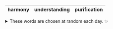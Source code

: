 <!-- word_basket start -->
| harmony | understanding | purification |
| :-----: | :-----------: | :----------: |

<details>
  <summary>These words are chosen at random each day. ✨</summary>
  Take a look inside this repo to see how that works.
</details>
<!-- word_basket end -->
